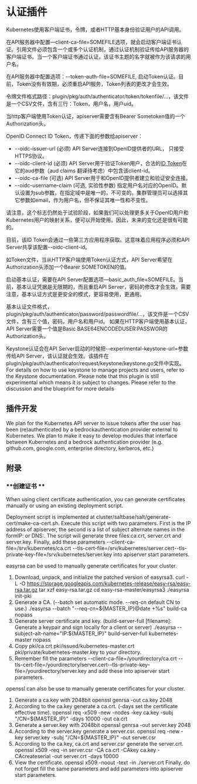 # **认证插件**
Kubernetes使用客户端证书，令牌，或者HTTP基本身份验证用户的API调用。

在API服务器中配置—client-ca-file=SOMEFILE选项，就会启动客户端证书认证。引用文件必须包含一个或多个认证机制，通过认证机制验证传给API服务器的客户端证书。当一个客户端证书通过认证，该证书主题的名字就被作为该请求的用户名。

在API服务器中配置选项：--token-auth-file=SOMEFILE, 启动Token认证。目前，Token没有有效期，必须重启API服务，Token列表的更改才会生效。

令牌文件格式路径：plugin/pkg/auth/authenticator/token/tokenfile/...，该文件是一个CSV文件，含有三行：Token，用户名，用户uid。

当http客户端使用Token认证，apiserver需要含有Bearer Sometoken值的一个Authorization头。

OpenID Connect ID Token，传递下面的参数给apiserver：
- --oidc-issuer-url (必须) API Server连接到OpenID提供者的URL， 只接受HTTPS协议。
- --oidc-client-id (必须) API Server用于验证Token用户，合法的[ID Token](http://openid.net/specs/openid-connect-core-1_0.html#IDToken)在它的aud参数（aud claims 翻译待考虑）中包含该client-id。
- --oidc-ca-file (可选) API Server用于和OpenID提供者建立和验证安全连接。
- --oidc-username-claim (可选, 实验性参数) 指定用户名对应的OpenID。默认设置为sub参数，在指定域中是唯一的，不可变的。集群管理员可以选择其它参数如email，作为用户名，但不保证其唯一性和不变性。

请注意，这个标志仍然处于试验阶段，如果我们可以处理更多关于OpenID用户和Kubernetes用户的映射关系，便可以开始使用。因此，未来的变化还是很有可能的。

目前，该ID Token会通过一些第三方应用程序获取。这意味着应用程序必须和API Server共享该配置--oidc-client-id。

如Token文件，当从HTTP客户端使用Token认证方式，API Server希望在Authorization头添加一个Bearer SOMETOKEN的值。

启动基本认证，需要在API Server配置选项—basic_auth_file=SOMEFILE。当前，基本认证凭据是无限期的，而且重启API Server，密码的修改才会生效。需要注意，基本认证方式是更安全的模式，更容易使用，更通用。

基本认证文件格式，plugin/pkg/auth/authenticator/password/passwordfile/...，该文件是一个CSV文件，含有三个值，密码，用户名和用户id。
如果在HTTP客户端使用基本认证，API Server需要一个值是Basic BASE64ENCODEDUSER:PASSWOR的Authorization头。

Keystone认证会在API Server启动的时候把--experimental-keystone-url=<AuthURL>参数传给API Server，该认证就会生效。该插件在plugin/pkg/auth/authenticator/request/keystone/keystone.go文件中实现。 For details on how to use keystone to manage projects and users, refer to the Keystone documentation. Please note that this plugin is still experimental which means it is subject to changes. Please refer to the discussion and the blueprint for more details

## **插件开发** 
We plan for the Kubernetes API server to issue tokens after the user has been (re)authenticated by a bedrockauthentication provider external to Kubernetes. We plan to make it easy to develop modules that interface between Kubernetes and a bedrock authentication provider (e.g. github.com, google.com, enterprise directory, kerberos, etc.)

## **附录**
### **创建证书 **
When using client certificate authentication, you can generate certificates manually or using an existing deployment script.

Deployment script is implemented at cluster/saltbase/salt/generate-cert/make-ca-cert.sh. Execute this script with two parameters. First is the IP address of apiserver, the second is a list of subject alternate names in the formIP:<ip-address> or DNS:<dns-name>. The script will generate three files:ca.crt, server.crt and server.key. Finally, add these parameters --client-ca-file=/srv/kubernetes/ca.crt --tls-cert-file=/srv/kubernetes/server.cert--tls-private-key-file=/srv/kubernetes/server.key into apiserver start parameters.

easyrsa can be used to manually generate certificates for your cluster.

1.	Download, unpack, and initialize the patched version of easyrsa3.
curl -L -O https://storage.googleapis.com/kubernetes-release/easy-rsa/easy-rsa.tar.gz tar xzf easy-rsa.tar.gz cd easy-rsa-master/easyrsa3 ./easyrsa init-pki
2.	Generate a CA. (--batch set automatic mode. --req-cn default CN to use.)
./easyrsa --batch "--req-cn=${MASTER_IP}@date +%s" build-ca nopass
3.	Generate server certificate and key. (build-server-full [filename]: Generate a keypair and sign locally for a client or server)
./easyrsa --subject-alt-name="IP:${MASTER_IP}" build-server-full kubernetes-master nopass
4.	Copy pki/ca.crt pki/issued/kubernetes-master.crt pki/private/kubernetes-master.key to your directory.
5.	Remember fill the parameters --client-ca-file=/yourdirectory/ca.crt --tls-cert-file=/yourdirectory/server.cert--tls-private-key-file=/yourdirectory/server.key and add these into apiserver start parameters.

openssl can also be use to manually generate certificates for your cluster.
1.	Generate a ca.key with 2048bit openssl genrsa -out ca.key 2048
2.	According to the ca.key generate a ca.crt. (-days set the certificate effective time). openssl req -x509 -new -nodes -key ca.key -subj "/CN=${MASTER_IP}" -days 10000 -out ca.crt
3.	Generate a server.key with 2048bit openssl genrsa -out server.key 2048
4.	According to the server.key generate a server.csr. openssl req -new -key server.key -subj "/CN=${MASTER_IP}" -out server.csr
5.	According to the ca.key, ca.crt and server.csr generate the server.crt. openssl x509 -req -in server.csr -CA ca.crt -CAkey ca.key -CAcreateserial -out server.crt -days 10000
6.	View the certificate. openssl x509 -noout -text -in ./server.crt Finally, do not forget fill the same parameters and add parameters into apiserver start parameters.
